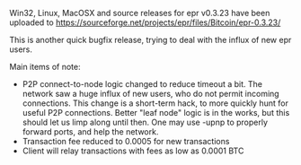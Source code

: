 Win32, Linux, MacOSX and source releases for epr v0.3.23 have been uploaded to
https://sourceforge.net/projects/epr/files/Bitcoin/epr-0.3.23/

This is another quick bugfix release, trying to deal with the influx of new epr users.

Main items of note:

* P2P connect-to-node logic changed to reduce timeout a bit.  The network saw a huge influx of new users, who do not permit incoming connections.  This change is a short-term hack, to more quickly hunt for useful P2P connections.  Better "leaf node" logic is in the works, but this should let us limp along until then.  One may use -upnp to properly forward ports, and help the network.
* Transaction fee reduced to 0.0005 for new transactions
* Client will relay transactions with fees as low as 0.0001 BTC
